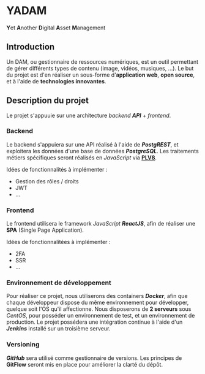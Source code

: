 # YADAM

**Y**et **A**nother **D**igital **A**sset **M**anagement

## Introduction

Un DAM, ou gestionnaire de ressources numériques, est un outil permettant de gérer différents types de contenu (image, vidéos, musiques, ...).
Le but du projet est d'en réaliser un sous-forme d'**application web**, **open source**, et à l'aide de **technologies innovantes**.

## Description du projet

Le projet s'appuuie sur une architecture _backend **API**_ + _frontend_.

### Backend

Le backend s'appuiera sur une API réalisé à l'aide de **_PostgREST_**, et exploitera les données d'une base de données **_PostgreSQL_**.
Les traitements métiers spécifiques seront réalisés en _JavaScript_ via **[PLV8](https://plv8.github.io/)**.

Idées de fonctionnalités à implémenter :

- Gestion des rôles / droits
- JWT
- ...

### Frontend

Le frontend utilisera le framework _JavaScript **ReactJS**_, afin de réaliser une **SPA** (Single Page Application).

Idées de fonctionnalitées à implémenter :

- 2FA
- SSR
- ...

### Environnement de développement

Pour réaliser ce projet, nous utiliserons des containers **_Docker_**, afin que chaque développeur dispose du même environnement pour développer, quelque soit l'OS qu'il affectionne.
Nous disposerons de **2 serveurs** sous _CentOS_, pour posséder un environnement de test, et un environnement de production.
Le projet possédera une intégration continue à l'aide d'un **_Jenkins_** installé sur un troisième serveur.

### Versioning

**_GitHub_** sera utilisé comme gestionnaire de versions.
Les principes de **GitFlow** seront mis en place pour améliorer la clarté du dépôt.
